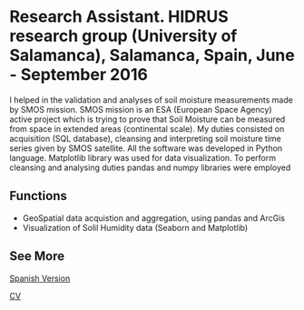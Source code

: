 # Research Assistant. HIDRUS research group (University of Salamanca), Salamanca, Spain, June - September 2016

I helped in the validation and analyses of soil moisture measurements made by SMOS mission. SMOS mission is an ESA (European Space Agency) active project which is trying to prove that Soil Moisture can be measured from space in extended areas (continental scale).  My duties consisted on acquisition (SQL database), cleansing and interpreting soil moisture time series given by SMOS satellite. All the software was developed in Python language. Matplotlib library was used for data visualization. To perform cleansing and analysing duties pandas and numpy libraries were employed

## Functions

- GeoSpatial data acquistion and aggregation, using pandas and ArcGis
- Visualization of Solil Humidity data (Seaborn and Matplotlib)

## See More

[Spanish Version](.AsistentedeInvestigación.md)

[CV](.README.md)
